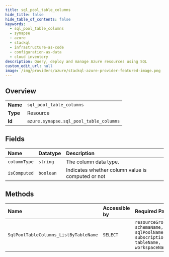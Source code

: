 ```yaml
---
title: sql_pool_table_columns
hide_title: false
hide_table_of_contents: false
keywords:
  - sql_pool_table_columns
  - synapse
  - azure    
  - stackql
  - infrastructure-as-code
  - configuration-as-data
  - cloud inventory
description: Query, deploy and manage Azure resources using SQL
custom_edit_url: null
image: /img/providers/azure/stackql-azure-provider-featured-image.png
---
```

  
    

## Overview
<table><tbody>
<tr><td><b>Name</b></td><td><code>sql_pool_table_columns</code></td></tr>
<tr><td><b>Type</b></td><td>Resource</td></tr>
<tr><td><b>Id</b></td><td><code>azure.synapse.sql_pool_table_columns</code></td></tr>
</tbody></table>

## Fields
| Name | Datatype | Description |
|:-----|:---------|:------------|
| `columnType` | `string` | The column data type. |
| `isComputed` | `boolean` | Indicates whether column value is computed or not |
## Methods
| Name | Accessible by | Required Params |
|:-----|:--------------|:----------------|
| `SqlPoolTableColumns_ListByTableName` | `SELECT` | `resourceGroupName, schemaName, sqlPoolName, subscriptionId, tableName, workspaceName` |
